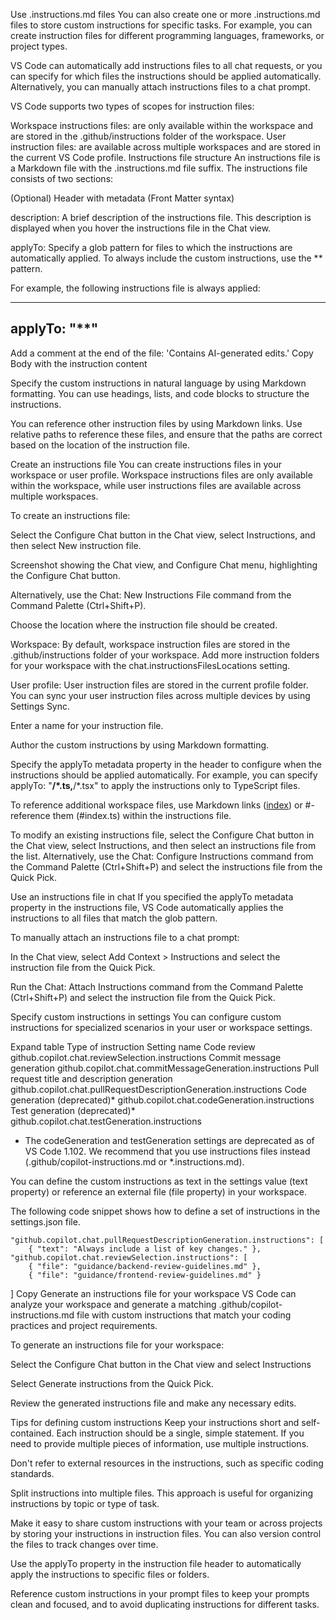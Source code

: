 Use .instructions.md files
You can also create one or more .instructions.md files to store custom instructions for specific tasks. For example, you can create instruction files for different programming languages, frameworks, or project types.

VS Code can automatically add instructions files to all chat requests, or you can specify for which files the instructions should be applied automatically. Alternatively, you can manually attach instructions files to a chat prompt.

VS Code supports two types of scopes for instruction files:

Workspace instructions files: are only available within the workspace and are stored in the .github/instructions folder of the workspace.
User instruction files: are available across multiple workspaces and are stored in the current VS Code profile.
Instructions file structure
An instructions file is a Markdown file with the .instructions.md file suffix. The instructions file consists of two sections:

(Optional) Header with metadata (Front Matter syntax)

description: A brief description of the instructions file. This description is displayed when you hover the instructions file in the Chat view.

applyTo: Specify a glob pattern for files to which the instructions are automatically applied. To always include the custom instructions, use the ** pattern.

For example, the following instructions file is always applied:

---
applyTo: "**"
---
Add a comment at the end of the file: 'Contains AI-generated edits.'
Copy
Body with the instruction content

Specify the custom instructions in natural language by using Markdown formatting. You can use headings, lists, and code blocks to structure the instructions.

You can reference other instruction files by using Markdown links. Use relative paths to reference these files, and ensure that the paths are correct based on the location of the instruction file.

Create an instructions file
You can create instructions files in your workspace or user profile. Workspace instructions files are only available within the workspace, while user instructions files are available across multiple workspaces.

To create an instructions file:

Select the Configure Chat button in the Chat view, select Instructions, and then select New instruction file.

Screenshot showing the Chat view, and Configure Chat menu, highlighting the Configure Chat button.

Alternatively, use the Chat: New Instructions File command from the Command Palette (Ctrl+Shift+P).

Choose the location where the instruction file should be created.

Workspace: By default, workspace instruction files are stored in the .github/instructions folder of your workspace. Add more instruction folders for your workspace with the chat.instructionsFilesLocations setting.

User profile: User instruction files are stored in the current profile folder. You can sync your user instruction files across multiple devices by using Settings Sync.

Enter a name for your instruction file.

Author the custom instructions by using Markdown formatting.

Specify the applyTo metadata property in the header to configure when the instructions should be applied automatically. For example, you can specify applyTo: "**/*.ts,**/*.tsx" to apply the instructions only to TypeScript files.

To reference additional workspace files, use Markdown links ([index](../index.ts)) or #-reference them (#index.ts) within the instructions file.

To modify an existing instructions file, select the Configure Chat button in the Chat view, select Instructions, and then select an instructions file from the list. Alternatively, use the Chat: Configure Instructions command from the Command Palette (Ctrl+Shift+P) and select the instructions file from the Quick Pick.

Use an instructions file in chat
If you specified the applyTo metadata property in the instructions file, VS Code automatically applies the instructions to all files that match the glob pattern.

To manually attach an instructions file to a chat prompt:

In the Chat view, select Add Context > Instructions and select the instruction file from the Quick Pick.

Run the Chat: Attach Instructions command from the Command Palette (Ctrl+Shift+P) and select the instruction file from the Quick Pick.

Specify custom instructions in settings
You can configure custom instructions for specialized scenarios in your user or workspace settings.

Expand table
Type of instruction	Setting name
Code review	github.copilot.chat.reviewSelection.instructions
Commit message generation	github.copilot.chat.commitMessageGeneration.instructions
Pull request title and description generation	github.copilot.chat.pullRequestDescriptionGeneration.instructions
Code generation (deprecated)*	github.copilot.chat.codeGeneration.instructions
Test generation (deprecated)*	github.copilot.chat.testGeneration.instructions
* The codeGeneration and testGeneration settings are deprecated as of VS Code 1.102. We recommend that you use instructions files instead (.github/copilot-instructions.md or *.instructions.md).

You can define the custom instructions as text in the settings value (text property) or reference an external file (file property) in your workspace.

The following code snippet shows how to define a set of instructions in the settings.json file.

    "github.copilot.chat.pullRequestDescriptionGeneration.instructions": [
        { "text": "Always include a list of key changes." },
    "github.copilot.chat.reviewSelection.instructions": [
        { "file": "guidance/backend-review-guidelines.md" },
        { "file": "guidance/frontend-review-guidelines.md" }
  ]
Copy
Generate an instructions file for your workspace
VS Code can analyze your workspace and generate a matching .github/copilot-instructions.md file with custom instructions that match your coding practices and project requirements.

To generate an instructions file for your workspace:

Select the Configure Chat button in the Chat view and select Instructions

Select Generate instructions from the Quick Pick.

Review the generated instructions file and make any necessary edits.

Tips for defining custom instructions
Keep your instructions short and self-contained. Each instruction should be a single, simple statement. If you need to provide multiple pieces of information, use multiple instructions.

Don't refer to external resources in the instructions, such as specific coding standards.

Split instructions into multiple files. This approach is useful for organizing instructions by topic or type of task.

Make it easy to share custom instructions with your team or across projects by storing your instructions in instruction files. You can also version control the files to track changes over time.

Use the applyTo property in the instruction file header to automatically apply the instructions to specific files or folders.

Reference custom instructions in your prompt files to keep your prompts clean and focused, and to avoid duplicating instructions for different tasks.
